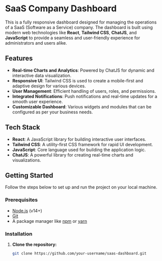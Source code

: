 # SaaS Company Dashboard

This is a fully responsive dashboard designed for managing the operations of a SaaS (Software as a Service) company. The dashboard is built using modern web technologies like **React**, **Tailwind CSS**, **ChatJS**, and **JavaScript** to provide a seamless and user-friendly experience for administrators and users alike.

## Features

- **Real-time Charts and Analytics**: Powered by ChatJS for dynamic and interactive data visualization.
- **Responsive UI**: Tailwind CSS is used to create a mobile-first and adaptive design for various devices.
- **User Management**: Efficient handling of users, roles, and permissions.
- **Integrated Notifications**: Push notifications and real-time updates for a smooth user experience.
- **Customizable Dashboard**: Various widgets and modules that can be configured as per your business needs.

## Tech Stack

- **React**: A JavaScript library for building interactive user interfaces.
- **Tailwind CSS**: A utility-first CSS framework for rapid UI development.
- **JavaScript**: Core language used for building the application logic.
- **ChatJS**: A powerful library for creating real-time charts and visualizations.

## Getting Started

Follow the steps below to set up and run the project on your local machine.

### Prerequisites

- [Node.js](https://nodejs.org/) (v14+)
- [Git](https://git-scm.com/)
- A package manager like [npm](https://www.npmjs.com/) or [yarn](https://yarnpkg.com/)

### Installation

1. **Clone the repository:**

   ```bash
   git clone https://github.com/your-username/saas-dashboard.git
